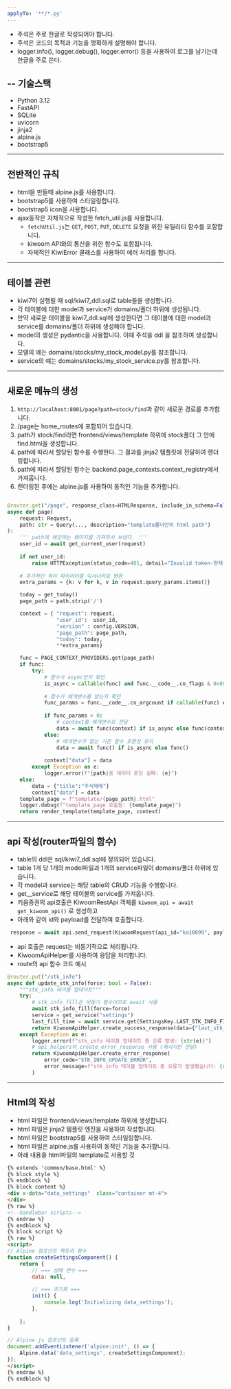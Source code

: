 ```yaml
---
applyTo: '**/*.py'
---
```


- 주석은 주로 한글로 작성되어야 합니다.
- 주석은 코드의 목적과 기능을 명확하게 설명해야 합니다.   
- logger.info(), logger.debug(), logger.error() 등을 사용하여 로그를 남기는데 한글을 주로 쓴다.

--
기술스택
--
- Python 3.12
- FastAPI
- SQLite
- uvicorn
- jinja2
- alpine.js
- bootstrap5

---
전반적인 규칙
---
* html을 만들때 alpine.js를 사용합니다.
* bootstrap5를 사용하여 스타일링합니다.
* bootstrap5 icon을 사용합니다.
* ajax동작은 자체적으로 작성한 fetch_util.js를 사용합니다.
    * `fetchUtil.js`는 `GET`, `POST`, `PUT`, `DELETE` 요청을 위한 유틸리티 함수를 포함합니다.
    * kiwoom API와의 통신을 위한 함수도 포함됩니다.
    * 자체적인 KiwiError 클래스를 사용하여 에러 처리를 합니다. 
---
테이블 관련
---

* kiwi7이 실행될 때 sql/kiwi7_ddl.sql로 table들을 생성합니다.
* 각 테이블에 대한 model과 service가 domains/폴더 하위에 생성됩니다.
* 만약 새로운 테이블을 kiwi7_ddl.sql에 생성한다면 그 테이블에 대한 model과 service를 domains/폴더 하위에 생성해야 합니다.
* model의 생성은 pydantic을 사용합니다. 이때 주석을 ddl 을 참조하여 생성합니다.
* 모델의 예는 domains/stocks/my_stock_model.py를 참조합니다.
* service의 예는 domains/stocks/my_stock_service.py를 참조합니다.

---
새로운 메뉴의 생성
---
1. `http://localhost:8001/page?path=stock/find`과 같이 새로운 경로를 추가합니다.
2. /page는 home_routes에 포함되어 있습니다.
3. path가 stock/find라면 frontend/views/template 하위에 stock폴더 그 안에 find.html을 생성합니다.
4. path에 따라서 할당된 함수를 수행한다. 그 결과를 jinja2 템플릿에 전달하여 렌더링합니다.
5. path에 따라서 할당된 함수는 backend.page_contexts.context_registry에서 가져옵니다.
6. 랜더링된 후에는 alpine.js를 사용하여 동적인 기능을 추가합니다.

```python

@router.get("/page", response_class=HTMLResponse, include_in_schema=False)
async def page(
    request: Request, 
    path: str = Query(..., description="template폴더안의 html path")
):
    ''' path에 해당하는 페이지를 가져와서 보낸다. '''
    user_id = await get_current_user(request)
    
    if not user_id:
        raise HTTPException(status_code=401, detail="Invalid token-현재 사용자 정보가 없습니다")
    
    # 추가적인 쿼리 파라미터를 딕셔너리로 변환
    extra_params = {k: v for k, v in request.query_params.items()}

    today = get_today()
    page_path = path.strip('/')

    context = { "request": request,  
                "user_id":  user_id,
                "version" : config.VERSION,
                "page_path": page_path,
                "today": today,
                **extra_params}

    func = PAGE_CONTEXT_PROVIDERS.get(page_path)
    if func:
        try:
            # 함수가 async인지 확인
            is_async = callable(func) and func.__code__.co_flags & 0x80
            
            # 함수가 매개변수를 받는지 확인
            func_params = func.__code__.co_argcount if callable(func) else 0
            
            if func_params > 0:
                # context를 매개변수로 전달
                data = await func(context) if is_async else func(context)
            else:
                # 매개변수가 없는 기존 함수 호환성 유지
                data = await func() if is_async else func()
                
            context["data"] = data            
        except Exception as e:
            logger.error(f"{path}용 데이터 로딩 실패: {e}")
    else:
        data = {"title":"주식매매"}
        context["data"] = data
    template_page = f"template/{page_path}.html"
    logger.debug(f"template_page 호출됨: {template_page}")
    return render_template(template_page, context)  
```

--- 
api 작성(router파일의 함수)
---
- table의 ddl은 sql/kiwi7_ddl.sql에 정의되어 있습니다.
- table 1개 당 1개의 model파일과 1개의 service파일이 domains/폴더 하위에 있습니다.
- 각 model과 service는 해당 table의 CRUD 기능을 수행합니다.
- get_<tablename>_service로 해당 테이블의 service를 가져옵니다.
- 키움증권의 api호출은 KiwoomRestApi 객체를  `kiwoom_api = await get_kiwoom_api()`  로 생성하고
- 아래와 같이 id와 payload를 전달하여 호출합니다.
```python
 response = await api.send_request(KiwoomRequest(api_id="ka10099", payload={"mrkt_tp": mrkt_tp}))
 ```
- api 호출은 request는 비동기적으로 처리됩니다.
- KiwoomApiHelper를 사용하여 응답을 처리합니다.
- route의 api 함수 코드 예시
```python
@router.put("/stk_info")
async def update_stk_info(force: bool = False):
    """stk_info 테이블 업데이트"""
    try:
        # stk_info_fill은 비동기 함수이므로 await 사용
        await stk_info_fill(force=force)
        service = get_service("settings")
        last_fill_time = await service.get(SettingsKey.LAST_STK_INFO_FILL)
        return KiwoomApiHelper.create_success_response(data={"last_stk_info_fill": last_fill_time})
    except Exception as e:
        logger.error(f"stk_info 테이블 업데이트 중 오류 발생: {str(e)}")
        # api_helpers의 create_error_response 사용 (메시지만 전달)
        return KiwoomApiHelper.create_error_response(
            error_code="STK_INFO_UPDATE_ERROR",
            error_message=f"stk_info 테이블 업데이트 중 오류가 발생했습니다: {str(e)}"
        )
```

---
Html의 작성
---
- html 파일은 frontend/views/template 하위에 생성합니다.
- html 파일은 jinja2 템플릿 엔진을 사용하여 작성합니다.
- html 파일은 bootstrap5를 사용하여 스타일링합니다.
- html 파일은 alpine.js를 사용하여 동적인 기능을 추가합니다.
- 아래 내용을 html파일의 template로 사용할 것
```html
{% extends 'common/base.html' %}
{% block style %}
{% endblock %}
{% block content %}
<div x-data="data_settings"  class="container mt-4">
</div>
{% raw %}
<!--handlebar scripts-->
{% endraw %}
{% endblock %}
{% block script %}
{% raw %}
<script>
// Alpine 컴포넌트 팩토리 함수
function createSettingsComponent() {
    return {
        // === 상태 변수 ===
        data: null,
    
        // === 초기화 ===
        init() {
            console.log('Initializing data_settings');
        },
	
    };
}

// Alpine.js 컴포넌트 등록
document.addEventListener('alpine:init', () => {
    Alpine.data('data_settings', createSettingsComponent);
});
</script>
{% endraw %}
{% endblock %}

```